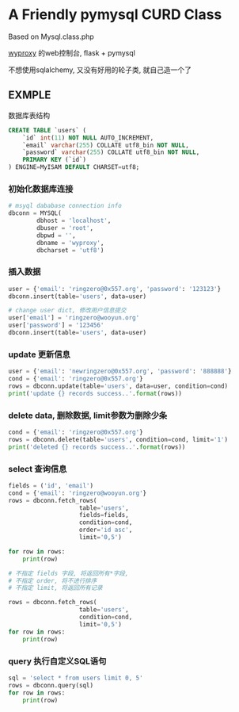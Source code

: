 # A Friendly pymysql CURD Class
Based on Mysql.class.php   

[wyproxy](https://github.com/ring04h/wyproxy) 的web控制台, flask + pymysql    
   
不想使用sqlalchemy, 又没有好用的轮子类, 就自己造一个了   
   
## EXMPLE
数据库表结构   
   
```sql
CREATE TABLE `users` (
    `id` int(11) NOT NULL AUTO_INCREMENT,
    `email` varchar(255) COLLATE utf8_bin NOT NULL,
    `password` varchar(255) COLLATE utf8_bin NOT NULL,
    PRIMARY KEY (`id`)
) ENGINE=MyISAM DEFAULT CHARSET=utf8;
```

### 初始化数据库连接
```python
# msyql dababase connection info
dbconn = MYSQL(
        dbhost = 'localhost', 
        dbuser = 'root', 
        dbpwd = '', 
        dbname = 'wyproxy', 
        dbcharset = 'utf8')
```

### 插入数据
```python
user = {'email': 'ringzero@0x557.org', 'password': '123123'}
dbconn.insert(table='users', data=user)

# change user dict, 修改用户信息提交
user['email'] = 'ringzero@wooyun.org'
user['password'] = '123456'
dbconn.insert(table='users', data=user)
```

### update 更新信息 
```python
user = {'email': 'newringzero@0x557.org', 'password': '888888'}
cond = {'email': 'ringzero@0x557.org'}
rows = dbconn.update(table='users', data=user, condition=cond)
print('update {} records success..'.format(rows))
```

### delete data, 删除数据, limit参数为删除少条
```python
cond = {'email': 'ringzero@0x557.org'}
rows = dbconn.delete(table='users', condition=cond, limit='1')
print('deleted {} records success..'.format(rows))
```

### select 查询信息
```python
fields = ('id', 'email')
cond = {'email': 'ringzero@wooyun.org'}
rows = dbconn.fetch_rows(
                    table='users', 
                    fields=fields, 
                    condition=cond, 
                    order='id asc', 
                    limit='0,5')

for row in rows:
    print(row)

# 不指定 fields 字段, 将返回所有*字段, 
# 不指定 order, 将不进行排序
# 不指定 limit, 将返回所有记录

rows = dbconn.fetch_rows(
                    table='users', 
                    condition=cond,
                    limit='0,5')
for row in rows:
    print(row)
```

### query 执行自定义SQL语句
```python
sql = 'select * from users limit 0, 5'
rows = dbconn.query(sql)
for row in rows:
    print(row)
```